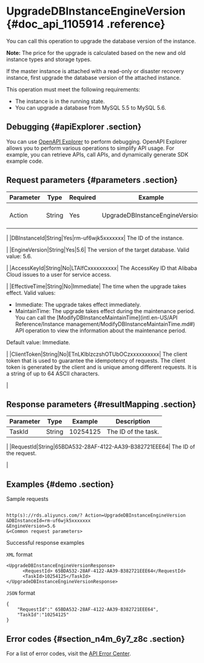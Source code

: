 # UpgradeDBInstanceEngineVersion {#doc_api_1105914 .reference}

You can call this operation to upgrade the database version of the instance.

**Note:** The price for the upgrade is calculated based on the new and old instance types and storage types.

If the master instance is attached with a read-only or disaster recovery instance, first upgrade the database version of the attached instance.

This operation must meet the following requirements:

-   The instance is in the running state.
-   You can upgrade a database from MySQL 5.5 to MySQL 5.6.

## Debugging {#apiExplorer .section}

You can use [OpenAPI Explorer](https://api.aliyun.com/#product=Rds&api=UpgradeDBInstanceEngineVersion) to perform debugging. OpenAPI Explorer allows you to perform various operations to simplify API usage. For example, you can retrieve APIs, call APIs, and dynamically generate SDK example code.

## Request parameters {#parameters .section}

|Parameter|Type|Required|Example|Description|
|---------|----|--------|-------|-----------|
|Action|String|Yes|UpgradeDBInstanceEngineVersion| The operation that you want to perform. Set this parameter to UpgradeDBInstanceEngineVersion.

 |
|DBInstanceId|String|Yes|rm-uf6wjk5xxxxxxx| The ID of the instance.

 |
|EngineVersion|String|Yes|5.6| The version of the target database. Valid value: 5.6.

 |
|AccessKeyId|String|No|LTAIfCxxxxxxxxxx| The AccessKey ID that Alibaba Cloud issues to a user for service access.

 |
|EffectiveTime|String|No|Immediate| The time when the upgrade takes effect. Valid values:

 -   Immediate: The upgrade takes effect immediately.
-   MaintainTime: The upgrade takes effect during the maintenance period. You can call the [ModifyDBInstanceMaintainTime](intl.en-US/API Reference/Instance management/ModifyDBInstanceMaintainTime.md#) API operation to view the information about the maintenance period.

 Default value: Immediate.

 |
|ClientToken|String|No|ETnLKlblzczshOTUbOCzxxxxxxxxxx| The client token that is used to guarantee the idempotency of requests. The client token is generated by the client and is unique among different requests. It is a string of up to 64 ASCII characters.

 |

## Response parameters {#resultMapping .section}

|Parameter|Type|Example|Description|
|---------|----|-------|-----------|
|TaskId|String|10254125| The ID of the task.

 |
|RequestId|String|65BDA532-28AF-4122-AA39-B382721EEE64| The ID of the request.

 |

## Examples {#demo .section}

Sample requests

``` {#request_demo}

http(s)://rds.aliyuncs.com/? Action=UpgradeDBInstanceEngineVersion
&DBInstanceId=rm-uf6wjk5xxxxxxx
&EngineVersion=5.6 
&<Common request parameters>

```

Successful response examples

`XML` format

``` {#codeblock_kf5_op4_2qh}
<UpgradeDBInstanceEngineVersionResponse>
	  <RequestId> 65BDA532-28AF-4122-AA39-B382721EEE64</RequestId>
	  <TaskId>10254125</TaskId></UpgradeDBInstanceEngineVersionResponse>
```

`JSON` format

``` {#codeblock_1t9_frq_i4b}
{
	"RequestId":" 65BDA532-28AF-4122-AA39-B382721EEE64",
	"TaskId":"10254125"
}
```

## Error codes {#section_n4m_6y7_z8c .section}

For a list of error codes, visit the [API Error Center](https://error-center.alibabacloud.com/status/product/Rds).

